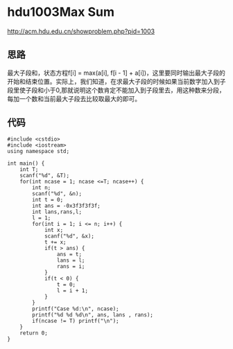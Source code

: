 # hdu1003Max Sum

http://acm.hdu.edu.cn/showproblem.php?pid=1003

## 思路
最大子段和，状态方程f[i] = max(a[i], f[i - 1] + a[i])，这里要同时输出最大子段的开始和结束位置。实际上，我们知道，在求最大子段的时候如果当前数字加入到子段里使子段和小于0,那就说明这个数肯定不能加入到子段里去，用这种数来分段，每加一个数和当前最大子段去比较取最大的即可。

## 代码
```
#include <cstdio>
#include <iostream>
using namespace std;

int main() {
    int T;
    scanf("%d", &T);
    for(int ncase = 1; ncase <=T; ncase++) {
        int n;
        scanf("%d", &n);
        int t = 0;
        int ans = -0x3f3f3f3f;
        int lans,rans,l;
        l = 1;
        for(int i = 1; i <= n; i++) {
            int x;
            scanf("%d", &x);
            t += x;
            if(t > ans) {
                ans = t;
                lans = l;
                rans = i;
            }
            if(t < 0) {
                t = 0;
                l = i + 1;
            }
        }
        printf("Case %d:\n", ncase);
        printf("%d %d %d\n", ans, lans , rans); 
        if(ncase != T) printf("\n");
    }
    return 0;
}
```
